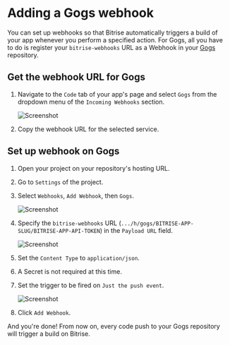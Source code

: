 # Adding a Gogs webhook

You can set up webhooks so that Bitrise automatically triggers a build of your app whenever you perform a specified action. For Gogs, all you have to do is register your `bitrise-webhooks` URL as a Webhook in your [Gogs](https://gogs.io) repository.

## Get the webhook URL for Gogs

1. Navigate to the `Code` tab of your app's page and select `Gogs` from the dropdown menu of the `Incoming Webhooks` section.

   ![Screenshot](https://github.com/OrganizationDummy/devcenter/tree/acf5f40e38b6dcf6fe62e839a4c04acb31fdebd2/img/webhooks/bitrise-gogs-webhook.png)

2. Copy the webhook URL for the selected service.

## Set up webhook on Gogs

1. Open your project on your repository's hosting URL.
2. Go to `Settings` of the project.
3. Select `Webhooks`, `Add Webhook`, then `Gogs`.

   ![Screenshot](https://github.com/OrganizationDummy/devcenter/tree/acf5f40e38b6dcf6fe62e839a4c04acb31fdebd2/img/webhooks/gogs-webhook-select.png)

4. Specify the `bitrise-webhooks` URL \(`.../h/gogs/BITRISE-APP-SLUG/BITRISE-APP-API-TOKEN`\) in the `Payload URL` field.

   ![Screenshot](https://github.com/OrganizationDummy/devcenter/tree/acf5f40e38b6dcf6fe62e839a4c04acb31fdebd2/img/webhooks/add-webhook-gogs.png)

5. Set the `Content Type` to `application/json`.
6. A Secret is not required at this time.
7. Set the trigger to be fired on `Just the push event`.

   ![Screenshot](https://github.com/OrganizationDummy/devcenter/tree/acf5f40e38b6dcf6fe62e839a4c04acb31fdebd2/img/webhooks/gogs-webhook-triggered.png)

8. Click `Add Webhook`.

And you're done! From now on, every code push to your Gogs repository will trigger a build on Bitrise.

